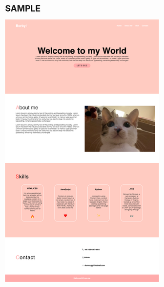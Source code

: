 # SAMPLE

  <img src="https://github.com/borboom33508/portfolio-template/blob/master/sample.png" width="900">
